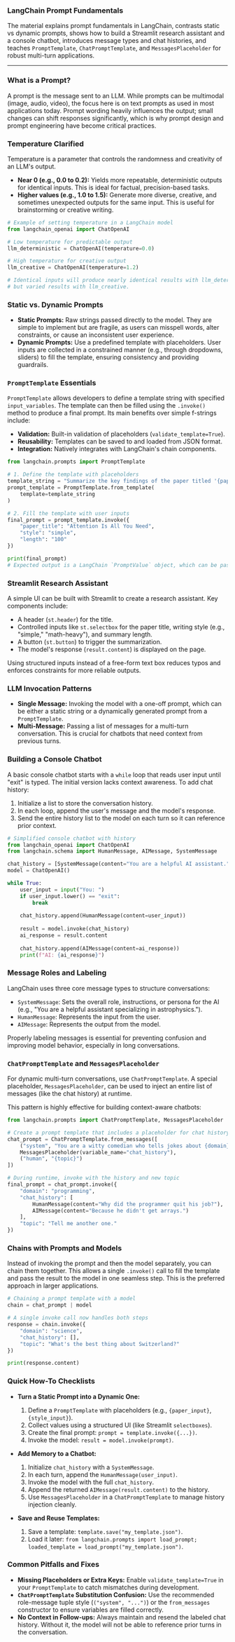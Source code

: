 
### LangChain Prompt Fundamentals

The material explains prompt fundamentals in LangChain, contrasts static vs dynamic prompts, shows how to build a Streamlit research assistant and a console chatbot, introduces message types and chat histories, and teaches `PromptTemplate`, `ChatPromptTemplate`, and `MessagesPlaceholder` for robust multi-turn applications.

***

### What is a Prompt?

A prompt is the message sent to an LLM. While prompts can be multimodal (image, audio, video), the focus here is on text prompts as used in most applications today. Prompt wording heavily influences the output; small changes can shift responses significantly, which is why prompt design and prompt engineering have become critical practices.

### Temperature Clarified

Temperature is a parameter that controls the randomness and creativity of an LLM's output.
*   **Near 0 (e.g., 0.0 to 0.2):** Yields more repeatable, deterministic outputs for identical inputs. This is ideal for factual, precision-based tasks.
*   **Higher values (e.g., 1.0 to 1.5):** Generate more diverse, creative, and sometimes unexpected outputs for the same input. This is useful for brainstorming or creative writing.

```python
# Example of setting temperature in a LangChain model
from langchain_openai import ChatOpenAI

# Low temperature for predictable output
llm_deterministic = ChatOpenAI(temperature=0.0)

# High temperature for creative output
llm_creative = ChatOpenAI(temperature=1.2)

# Identical inputs will produce nearly identical results with llm_deterministic
# but varied results with llm_creative.
```

### Static vs. Dynamic Prompts

*   **Static Prompts:** Raw strings passed directly to the model. They are simple to implement but are fragile, as users can misspell words, alter constraints, or cause an inconsistent user experience.
*   **Dynamic Prompts:** Use a predefined template with placeholders. User inputs are collected in a constrained manner (e.g., through dropdowns, sliders) to fill the template, ensuring consistency and providing guardrails.

### `PromptTemplate` Essentials

`PromptTemplate` allows developers to define a template string with specified `input_variables`. The template can then be filled using the `.invoke()` method to produce a final prompt. Its main benefits over simple f-strings include:
*   **Validation:** Built-in validation of placeholders (`validate_template=True`).
*   **Reusability:** Templates can be saved to and loaded from JSON format.
*   **Integration:** Natively integrates with LangChain's chain components.

```python
from langchain.prompts import PromptTemplate

# 1. Define the template with placeholders
template_string = "Summarize the key findings of the paper titled '{paper_title}' in a {style} style. The summary should be approximately {length} words."
prompt_template = PromptTemplate.from_template(
    template=template_string
)

# 2. Fill the template with user inputs
final_prompt = prompt_template.invoke({
    "paper_title": "Attention Is All You Need",
    "style": "simple",
    "length": "100"
})

print(final_prompt)
# Expected output is a LangChain `PromptValue` object, which can be passed to a model.
```

### Streamlit Research Assistant

A simple UI can be built with Streamlit to create a research assistant. Key components include:
*   A header (`st.header`) for the title.
*   Controlled inputs like `st.selectbox` for the paper title, writing style (e.g., "simple," "math-heavy"), and summary length.
*   A button (`st.button`) to trigger the summarization.
*   The model's response (`result.content`) is displayed on the page.

Using structured inputs instead of a free-form text box reduces typos and enforces constraints for more reliable outputs.

### LLM Invocation Patterns

*   **Single Message:** Invoking the model with a one-off prompt, which can be either a static string or a dynamically generated prompt from a `PromptTemplate`.
*   **Multi-Message:** Passing a list of messages for a multi-turn conversation. This is crucial for chatbots that need context from previous turns.

### Building a Console Chatbot

A basic console chatbot starts with a `while` loop that reads user input until "exit" is typed. The initial version lacks context awareness. To add chat history:
1.  Initialize a list to store the conversation history.
2.  In each loop, append the user's message and the model's response.
3.  Send the entire history list to the model on each turn so it can reference prior context.

```python
# Simplified console chatbot with history
from langchain_openai import ChatOpenAI
from langchain.schema import HumanMessage, AIMessage, SystemMessage

chat_history = [SystemMessage(content="You are a helpful AI assistant.")]
model = ChatOpenAI()

while True:
    user_input = input("You: ")
    if user_input.lower() == "exit":
        break
    
    chat_history.append(HumanMessage(content=user_input))
    
    result = model.invoke(chat_history)
    ai_response = result.content
    
    chat_history.append(AIMessage(content=ai_response))
    print(f"AI: {ai_response}")
```

### Message Roles and Labeling

LangChain uses three core message types to structure conversations:
*   `SystemMessage`: Sets the overall role, instructions, or persona for the AI (e.g., "You are a helpful assistant specializing in astrophysics.").
*   `HumanMessage`: Represents the input from the user.
*   `AIMessage`: Represents the output from the model.

Properly labeling messages is essential for preventing confusion and improving model behavior, especially in long conversations.

### `ChatPromptTemplate` and `MessagesPlaceholder`

For dynamic multi-turn conversations, use `ChatPromptTemplate`. A special placeholder, `MessagesPlaceholder`, can be used to inject an entire list of messages (like the chat history) at runtime.

This pattern is highly effective for building context-aware chatbots:

```python
from langchain.prompts import ChatPromptTemplate, MessagesPlaceholder

# Create a prompt template that includes a placeholder for chat history
chat_prompt = ChatPromptTemplate.from_messages([
    ("system", "You are a witty comedian who tells jokes about {domain}."),
    MessagesPlaceholder(variable_name="chat_history"),
    ("human", "{topic}")
])

# During runtime, invoke with the history and new topic
final_prompt = chat_prompt.invoke({
    "domain": "programming",
    "chat_history": [
        HumanMessage(content="Why did the programmer quit his job?"),
        AIMessage(content="Because he didn't get arrays.")
    ],
    "topic": "Tell me another one."
})
```

### Chains with Prompts and Models

Instead of invoking the prompt and then the model separately, you can chain them together. This allows a single `.invoke()` call to fill the template and pass the result to the model in one seamless step. This is the preferred approach in larger applications.

```python
# Chaining a prompt template with a model
chain = chat_prompt | model

# A single invoke call now handles both steps
response = chain.invoke({
    "domain": "science",
    "chat_history": [],
    "topic": "What's the best thing about Switzerland?"
})

print(response.content)
```

### Quick How-To Checklists

*   **Turn a Static Prompt into a Dynamic One:**
    1.  Define a `PromptTemplate` with placeholders (e.g., `{paper_input}`, `{style_input}`).
    2.  Collect values using a structured UI (like Streamlit `selectboxes`).
    3.  Create the final prompt: `prompt = template.invoke({...})`.
    4.  Invoke the model: `result = model.invoke(prompt)`.

*   **Add Memory to a Chatbot:**
    1.  Initialize `chat_history` with a `SystemMessage`.
    2.  In each turn, append the `HumanMessage(user_input)`.
    3.  Invoke the model with the full `chat_history`.
    4.  Append the returned `AIMessage(result.content)` to the history.
    5.  Use `MessagesPlaceholder` in a `ChatPromptTemplate` to manage history injection cleanly.

*   **Save and Reuse Templates:**
    1.  Save a template: `template.save("my_template.json")`.
    2.  Load it later: `from langchain.prompts import load_prompt; loaded_template = load_prompt("my_template.json")`.

### Common Pitfalls and Fixes

*   **Missing Placeholders or Extra Keys:** Enable `validate_template=True` in your `PromptTemplate` to catch mismatches during development.
*   **`ChatPromptTemplate` Substitution Confusion:** Use the recommended role-message tuple style (`("system", "...")`) or the `from_messages` constructor to ensure variables are filled correctly.
*   **No Context in Follow-ups:** Always maintain and resend the labeled chat history. Without it, the model will not be able to reference prior turns in the conversation.
